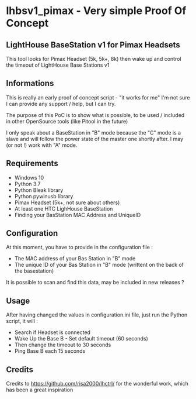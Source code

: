 # lhbsv1_pimax - Very simple Proof Of Concept

## LightHouse BaseStation v1 for Pimax Headsets

This tool looks for Pimax Headset (5k, 5k+, 8k) then wake up and control the timeout of LightHouse Base Stations v1

## Informations

This is really an early proof of concept script - "it works for me"
I'm not sure I can provide any support / help, but I can try. 

The purpose of this PoC is to show what is possible, to be used / included in other OpenSource tools (like Pitool in the future)

I only speak about a BaseStation in "B" mode because the "C" mode is a slave and will follow the power state of the master one shortly after.
I may (or not !) work with "A" mode.

## Requirements

 - Windows 10
 - Python 3.7
 - Python Bleak library
 - Python pywinusb library
 - Pimax Headset (5k+, not sure about others)
 - At least one HTC LighHouse BaseStation
 - Finding your BasStation MAC Address and UniqueID

## Configuration 

At this moment, you have to provide in the configuration file :
 - The MAC address of your Bas Station in "B" mode
 - The unique ID of your Bas Station in "B" mode (writtent on the back of the basestation)

It is possible to scan and find this data, may be included in new releases ?

## Usage

After having changed the values in configuration.ini file, just run the Python script, it will :
 - Search if Headset is connected
 - Wake Up the Base B - Set default timeout (60 seconds)
 - Then change the timeout to 30 seconds
 - Ping Base B each 15 seconds

## Credits

Credits to https://github.com/risa2000/lhctrl/ for the wonderful work, which has been a great inspiration
